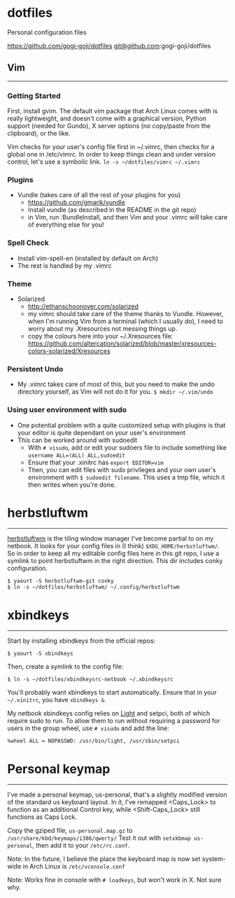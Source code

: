 dotfiles
========

Personal configuration files

https://github.com/gogi-goji/dotfiles
git@github.com:gogi-goji/dotfiles

## Vim ##
---------

### Getting Started ###

First, install gvim.  The default vim package that Arch Linux comes with is
really lightweight, and doesn't come with a graphical version, Python support
(needed for Gundo), X server options (no copy/paste from the clipboard), or the
like.

Vim checks for your user's config file first in ~/.vimrc, then checks for a
global one in /etc/vimrc.  In order to keep things clean and under version
control, let's use a symbolic link.  `ln -s ~/dotfiles/vimrc ~/.vimrc`

### Plugins ###
* Vundle (takes care of all the rest of your plugins for you)
    * https://github.com/gmarik/vundle
    * Install vundle (as described in the README in the git repo)
    * in Vim, run :BundleInstall, and then Vim and your .vimrc will take care
      of everything else for you!

### Spell Check ###
* Install vim-spell-en (installed by default on Arch) 
* The rest is handled by my .vimrc

### Theme ###
* Solarized 
    * http://ethanschoonover.com/solarized
    * my vimrc should take care of the theme thanks to Vundle.  However, when
      I'm running Vim from a terminal (which I usually do), I need to worry
      about my .Xresources not messing things up.  
    * copy the colours here into your ~/.Xresources file:
      https://github.com/altercation/solarized/blob/master/xresources-colors-solarized/Xresources
### Persistent Undo ###
* My .vimrc takes care of most of this, but you need to make the undo directory
  yourself, as Vim will not do it for you.
    `$ mkdir ~/.vim/undo`

### Using user environment with sudo ###
* One potential problem with a quite customized setup with plugins is that your
  editor is quite dependant on your user's environment
* This can be worked around with sudoedit
    * With `# visudo`, add or edit your sudoers file to include something like
      `username ALL=(ALL) ALL,sudoedit`
    * Ensure that your .xinitrc has `export EDITOR=vim`
    * Then, you can edit files with sudo privileges and your own user's
      environment with `$ sudoedit filename`.  This uses a tmp file, which it
      then writes when you're done.  


# herbstluftwm #
----------------

[herbstluftwm](http://wwwcip.cs.fau.de/~re06huxa/herbstluftwm/) is the tiling
window manager I've become partial to on my netbook.  It looks for your config
files in (I think) `$XDG_HOME/herbstluftwm/`.  So in order to keep all my
editable config files here in this git repo, I use a symlink to point
herbstluftwm in the right direction.  This dir includes conky configuration.

    $ yaourt -S herbstluftwm-git conky
    $ ln -s ~/dotfiles/herbstluftwm/ ~/.config/herbstluftwm


# xbindkeys #
-------------

Start by installing xbindkeys from the official repos:

    $ yaourt -S xbindkeys

Then, create a symlink to the config file:

    $ ln -s ~/dotfiles/xbindkeysrc-netbook ~/.xbindkeysrc

You'll probably want xbindkeys to start automatically.  Ensure that in your 
`~/.xinitrc`, you have `xbindkeys &`

My netbook xbindkeys config relies on
[Light](https://aur.archlinux.org/packages/light/) and setpci, both of which
require sudo to run.  To allow them to run without requiring a password for
users in the group wheel, use `# visudo` and add the line:

    %wheel ALL = NOPASSWD: /usr/bin/light, /usr/sbin/setpci


# Personal keymap #
-------------------

I've made a personal keymap, us-personal, that's a slightly modified version of
the standard us keyboard layout.  In it, I've remapped <Caps_Lock> to function
as an additional Control key, while <Shift-Caps_Lock> still functions as Caps
Lock.

Copy the gziped file, `us-personal.map.gz` to
`/usr/share/kbd/keymaps/i386/qwerty/` Test it out with `setxkbmap us-personal`,
then add it to your `/etc/rc.conf`.  

Note: In the future, I believe the place the keyboard map is now set
system-wide in Arch Linux is `/etc/vconsole.conf`

Note: Works fine in console with `# loadkeys`, but won't work in X.  Not sure
why.


